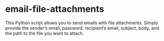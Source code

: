 # email-file-attachments

This Python script allows you to send emails with file attachments. Simply provide the sender’s email, password, recipient’s email, subject, body, and the path to the file you want to attach.

